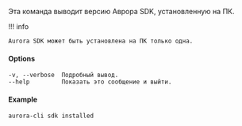 Эта команда выводит версию Аврора SDK, установленную на ПК.

!!! info

    Aurora SDK может быть установлена на ПК только одна.

#### Options

```shell
-v, --verbose  Подробный вывод.
--help         Показать это сообщение и выйти.
```

#### Example

```shell
aurora-cli sdk installed
```
